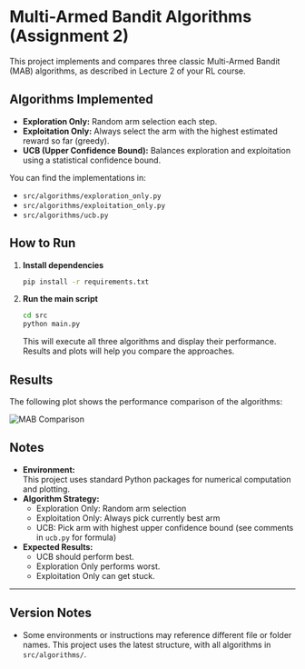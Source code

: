 # Multi-Armed Bandit Algorithms (Assignment 2)

This project implements and compares three classic Multi-Armed Bandit (MAB) algorithms, as described in Lecture 2 of your RL course.

## Algorithms Implemented

- **Exploration Only:** Random arm selection each step.
- **Exploitation Only:** Always select the arm with the highest estimated reward so far (greedy).
- **UCB (Upper Confidence Bound):** Balances exploration and exploitation using a statistical confidence bound.

You can find the implementations in:
- `src/algorithms/exploration_only.py`
- `src/algorithms/exploitation_only.py`
- `src/algorithms/ucb.py`

## How to Run

1. **Install dependencies**  
   ```bash
   pip install -r requirements.txt
   ```

2. **Run the main script**
   ```bash
   cd src
   python main.py
   ```
   This will execute all three algorithms and display their performance. Results and plots will help you compare the approaches.

## Results

The following plot shows the performance comparison of the algorithms:

![MAB Comparison](mab_comparision.png)

## Notes

- **Environment:**  
  This project uses standard Python packages for numerical computation and plotting.  
- **Algorithm Strategy:**  
  - Exploration Only: Random arm selection  
  - Exploitation Only: Always pick currently best arm  
  - UCB: Pick arm with highest upper confidence bound (see comments in `ucb.py` for formula)
- **Expected Results:**  
  - UCB should perform best.  
  - Exploration Only performs worst.  
  - Exploitation Only can get stuck.

---

## Version Notes

- Some environments or instructions may reference different file or folder names. This project uses the latest structure, with all algorithms in `src/algorithms/`.